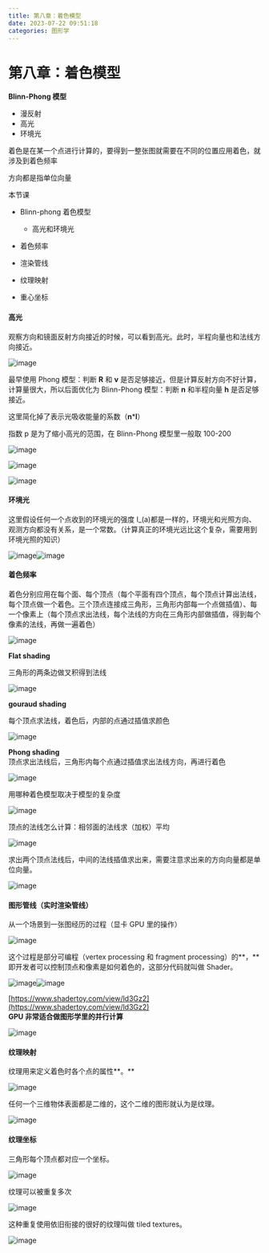 ```yaml
---
title: 第八章：着色模型
date: 2023-07-22 09:51:18
categories: 图形学
---
```


# 第八章：着色模型

**Blinn-Phong 模型**

- 漫反射
- 高光
- 环境光

着色是在某一个点进行计算的，要得到一整张图就需要在不同的位置应用着色，就涉及到着色频率

方向都是指单位向量

本节课

- Blinn-phong 着色模型

  - 高光和环境光
- 着色频率
- 渲染管线
- 纹理映射
- 重心坐标

#### **高光**

观察方向和镜面反射方向接近的时候，可以看到高光。此时，半程向量也和法线方向接近。

​![image](./images/图形学/image-20230816211419-186t7zh.png)​

最早使用 Phong 模型：判断 **R** 和 **v** 是否足够接近，但是计算反射方向不好计算，计算量很大，所以后面优化为 Blinn-Phong 模型：判断 **n** 和半程向量 **h** 是否足够接近。

这里简化掉了表示光吸收能量的系数（**n**\***l**）

指数 p 是为了缩小高光的范围，在 Blinn-Phong 模型里一般取 100-200

​![image](./images/图形学/image-20230816211426-qo64bm8.png)

![image](./images/图形学/image-20230816211432-wrvh56t.png)​

​![image](./images/图形学/image-20230816211439-oigg0n5.png)​

#### **环境光**

这里假设任何一个点收到的环境光的强度 I_(a)都是一样的，环境光和光照方向、观测方向都没有关系，是一个常数。（计算真正的环境光远比这个复杂，需要用到环境光照的知识）

​![image](./images/图形学/image-20230816211504-zq2wuvl.png)​​![image](./images/图形学/image-20230816211509-jl5x9sn.png)​

#### 着色频率

着色分别应用在每个面、每个顶点（每个平面有四个顶点，每个顶点计算出法线，每个顶点做一个着色。三个顶点连接成三角形，三角形内部每一个点做插值）、每一个像素上（每个顶点求出法线，每个法线的方向在三角形内部做插值，得到每个像素的法线，再做一遍着色）

​![image](./images/图形学/image-20230816211517-p37tdsb.png)​

**Flat shading**

三角形的两条边做叉积得到法线

​![image](./images/图形学/image-20230816211523-u5qg48r.png)​

**gouraud shading**

每个顶点求法线，着色后，内部的点通过插值求颜色

​![image](./images/图形学/image-20230816211531-a5oyh96.png)​

**Phong shading**<br />顶点求出法线后，三角形内每个点通过插值求出法线方向，再进行着色

​![image](./images/图形学/image-20230816211544-m2gpove.png)​

用哪种着色模型取决于模型的复杂度

​![image](./images/图形学/image-20230816211548-1uy9e0v.png)​

顶点的法线怎么计算：相邻面的法线求（加权）平均

​![image](./images/图形学/image-20230816211552-bwwoeee.png)​

求出两个顶点法线后，中间的法线插值求出来，需要注意求出来的方向向量都是单位向量。

​![image](./images/图形学/image-20230816211558-23gk3nx.png)​

#### **图形管线（实时渲染管线）**

从一个场景到一张图经历的过程（显卡 GPU 里的操作）

​![image](./images/图形学/image-20230816211603-3bxqpnc.png)​

这个过程是部分可编程（vertex processing 和 fragment processing）的**，**即开发者可以控制顶点和像素是如何着色的，这部分代码就叫做 Shader。

​![image](./images/图形学/image-20230816211609-qhidiax.png)​​![image](./images/图形学/image-20230816211700-etbcuf7.png)​

[https://www.shadertoy.com/view/ld3Gz2](https://www.shadertoy.com/view/ld3Gz2)<br />**GPU 非常适合做图形学里的并行计算**

​![image](./images/图形学/image-20230816211709-48x15z4.png)​

#### **纹理映射**

纹理用来定义着色时各个点的属性**。**

​![image](./images/图形学/image-20230816211714-edon4vx.png)​

任何一个三维物体表面都是二维的，这个二维的图形就认为是纹理。

​![image](./images/图形学/image-20230816211732-ytqogpc.png)​

#### 纹理坐标

三角形每个顶点都对应一个坐标。

​![image](./images/图形学/image-20230816211736-pfd8lww.png)​

纹理可以被重复多次

​![image](./images/图形学/image-20230816211741-8eowj5b.png)​

这种重复使用依旧衔接的很好的纹理叫做 tiled textures。

​![image](./images/图形学/image-20230816211746-qu6dqrd.png)​

